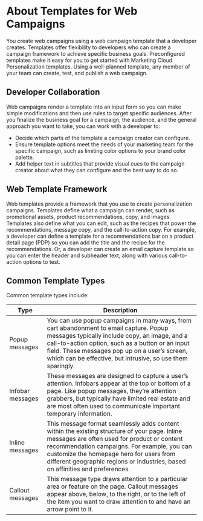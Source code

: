 

# About Templates for Web Campaigns

You create web campaigns using a web campaign template that a developer
creates. Templates offer flexibility to developers who can create a campaign
framework to achieve specific business goals. Preconfigured templates make it
easy for you to get started with Marketing Cloud Personalization templates.
Using a well-planned template, any member of your team can create, test, and
publish a web campaign.

## Developer Collaboration

Web campaigns render a template into an input form so you can make simple
modifications and then use rules to target specific audiences. After you
finalize the business goal for a campaign, the audience, and the general
approach you want to take, you can work with a developer to:

  * Decide which parts of the template a campaign creator can configure.
  * Ensure template options meet the needs of your marketing team for the specific campaign, such as limiting color options to your brand color palette.
  * Add helper text in subtitles that provide visual cues to the campaign creator about what they can configure and the best way to do so.

## Web Template Framework

Web templates provide a framework that you use to create personalization
campaigns. Templates define what a campaign can render, such as promotional
assets, product recommendations, copy, and images. Templates also define what
you can edit, such as the recipes that power the recommendations, message
copy, and the call-to-action copy. For example, a developer can define a
template for a recommendations bar on a product detail page (PDP) so you can
add the title and the recipe for the recommendations. Or, a developer can
create an email capture template so you can enter the header and subheader
text, along with various call-to-action options to test.

## Common Template Types

Common template types include:

Type | Description  
---|---  
Popup messages | You can use popup campaigns in many ways, from cart abandonment to email capture. Popup messages typically include copy, an image, and a call-to-action option, such as a button or an input field. These messages pop up on a user’s screen, which can be effective, but intrusive, so use them sparingly.  
Infobar messages | These messages are designed to capture a user’s attention. Infobars appear at the top or bottom of a page. Like popup messages, they’re attention grabbers, but typically have limited real estate and are most often used to communicate important temporary information.  
Inline messages | This message format seamlessly adds content within the existing structure of your page. Inline messages are often used for product or content recommendation campaigns. For example, you can customize the homepage hero for users from different geographic regions or industries, based on affinities and preferences.  
Callout messages | This message type draws attention to a particular area or feature on the page. Callout messages appear above, below, to the right, or to the left of the item you want to draw attention to and have an arrow point to it.

